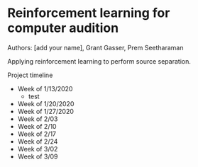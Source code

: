 # Reinforcement learning for computer audition

Authors: [add your name], Grant Gasser, Prem Seetharaman

Applying reinforcement learning to perform source separation.

Project timeline
- Week of 1/13/2020
  - test
- Week of 1/20/2020
- Week of 1/27/2020
- Week of 2/03
- Week of 2/10
- Week of 2/17
- Week of 2/24
- Week of 3/02
- Week of 3/09

